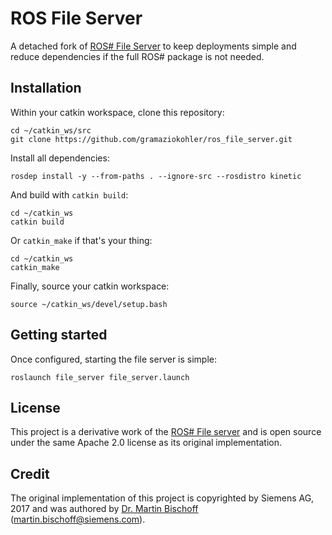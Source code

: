 # ROS File Server

A detached fork of [ROS# File Server](https://github.com/siemens/ros-sharp/tree/master/ROS/file_server) to keep deployments simple and reduce dependencies if the full ROS# package is not needed.

## Installation

Within your catkin workspace, clone this repository:

    cd ~/catkin_ws/src
    git clone https://github.com/gramaziokohler/ros_file_server.git

Install all dependencies:

    rosdep install -y --from-paths . --ignore-src --rosdistro kinetic

And build with `catkin build`:

    cd ~/catkin_ws
    catkin build

Or `catkin_make` if that's your thing:

    cd ~/catkin_ws
    catkin_make

Finally, source your catkin workspace:

    source ~/catkin_ws/devel/setup.bash

## Getting started

Once configured, starting the file server is simple:

    roslaunch file_server file_server.launch

## License

This project is a derivative work of the [ROS# File server](https://github.com/siemens/ros-sharp) and is open source under the same Apache 2.0 license as its original implementation.

## Credit

The original implementation of this project is copyrighted by Siemens AG, 2017 and was authored by [Dr. Martin Bischoff](https://github.com/MartinBischoff) (martin.bischoff@siemens.com).
